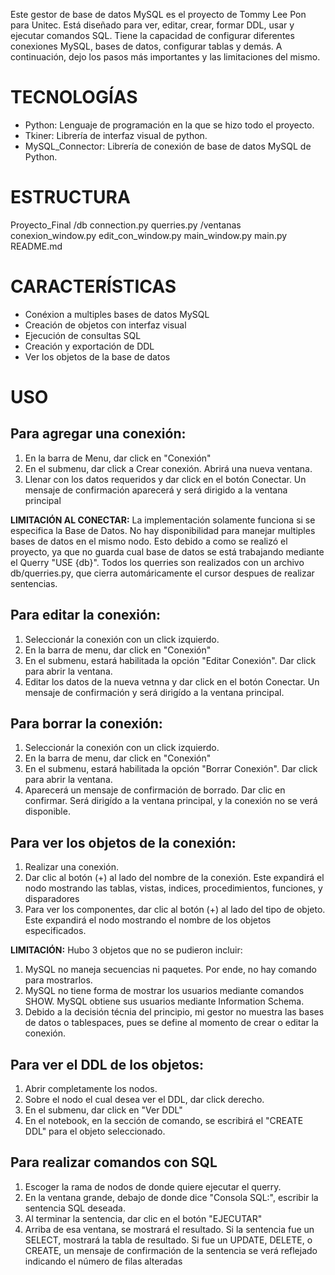 Este gestor de base de datos MySQL es el proyecto de Tommy Lee Pon para Unitec. Está diseñado para ver, editar, crear, formar DDL, usar y ejecutar comandos SQL. Tiene la capacidad de configurar diferentes  conexiones MySQL, bases de datos, configurar tablas y demás. A continuación, dejo los pasos más importantes y las limitaciones del mismo.

# TECNOLOGÍAS
- Python: Lenguaje de programación en la que se hizo todo el proyecto. 
- Tkiner: Librería de interfaz visual de python. 
- MySQL_Connector: Librería de conexión de base de datos MySQL de Python. 

# ESTRUCTURA
Proyecto_Final
    /db
        connection.py
        querries.py
    /ventanas
        conexion_window.py
        edit_con_window.py
        main_window.py
    main.py
    README.md

# CARACTERÍSTICAS
- Conéxion a multiples bases de datos MySQL
- Creación de objetos con interfaz visual
- Ejecución de consultas SQL
- Creación y exportación de DDL
- Ver los objetos de la base de datos

# USO

## Para agregar una conexión:
1.  En la barra de Menu, dar click en "Conexión"
2.  En el submenu, dar click a Crear conexión. Abrirá una nueva ventana.
3.  Llenar con los datos requeridos y dar click en el botón Conectar. Un mensaje de confirmación aparecerá y será dirigido a la ventana principal

**LIMITACIÓN AL CONECTAR:**
La implementación solamente funciona si se especifica la Base de Datos. No hay disponibilidad para manejar multiples bases de datos en el mismo nodo. Esto debido a como se realizó el proyecto, ya que no guarda cual base de datos se está trabajando mediante el Querry "USE {db}". Todos los querries son realizados con un archivo db/querries.py, que cierra automáricamente el cursor despues de realizar sentencias.


## Para editar la conexión:
1.  Seleccionár la conexión con un click izquierdo.
2.  En la barra de menu, dar click en "Conexión"
3.  En el submenu, estará habilitada la opción "Editar Conexión". Dar click para abrir la ventana.
4.  Editar los datos de la nueva vetnna y dar click en el botón Conectar. Un mensaje de confirmación y será dirigído a la ventana principal.


## Para borrar la conexión:
1.  Seleccionár la conexión con un click izquierdo.
2.  En la barra de menu, dar click en "Conexión"
3.  En el submenu, estará habilitada la opción "Borrar Conexión". Dar click para abrir la ventana.
4.  Aparecerá un mensaje de confirmación de borrado. Dar clic en confirmar. Será dirigído a la ventana principal, y la conexión no se verá disponible.


## Para ver los objetos de la conexión:
1.  Realizar una conexión.
2.  Dar clic al botón (+) al lado del nombre de la conexión. Este expandirá el nodo mostrando las tablas, vistas, indices, procedimientos, funciones, y disparadores
3.  Para ver los componentes, dar clic al botón (+) al lado del tipo de objeto. Este expandirá el nodo mostrando el nombre de los objetos especificados. 

**LIMITACIÓN:**
Hubo 3 objetos que no se pudieron incluir:
1.  MySQL no maneja secuencias ni paquetes. Por ende, no hay comando para mostrarlos.
2.  MySQL no tiene forma de mostrar los usuarios mediante comandos SHOW. MySQL  obtiene sus usuarios mediante Information Schema.
3.  Debido a la decisión técnia del principio, mi gestor no muestra las bases de datos o tablespaces, pues se define al momento de crear o editar la conexión.


## Para ver el DDL de los objetos:
1.  Abrir completamente los nodos.
2.  Sobre el nodo el cual desea ver el DDL, dar click derecho.
3.  En el submenu, dar click en "Ver DDL"
4.  En el notebook, en la sección de comando, se escribirá el "CREATE DDL" para el objeto seleccionado.


## Para realizar comandos con SQL
1.  Escoger la rama de nodos de donde quiere ejecutar el querry.
2.  En la ventana grande, debajo de donde dice "Consola SQL:", escribir la sentencia SQL deseada.
3.  Al terminar la sentencia, dar clic en el botón "EJECUTAR"
4.  Arriba de esa ventana, se mostrará el resultado. Si la sentencia fue un SELECT, mostrará la tabla de resultado. Si fue un UPDATE, DELETE, o CREATE, un mensaje de confirmación de la sentencia se verá reflejado indicando el número de filas alteradas
